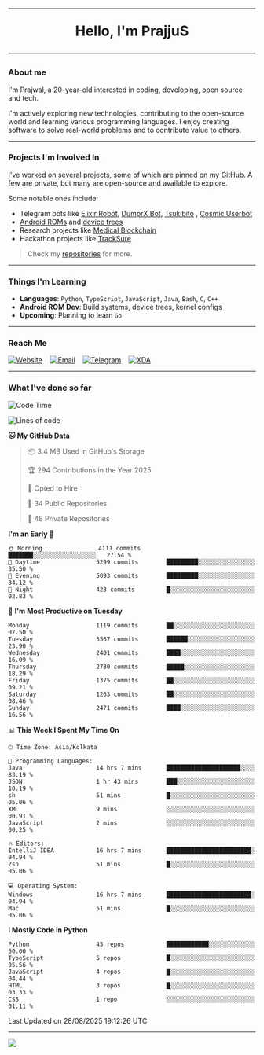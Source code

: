 <h1 align="center"><hr>Hello, I'm PrajjuS<hr></h1>

### About me

I'm Prajwal, a 20-year-old interested in coding, developing, open source and tech.

I'm actively exploring new technologies, contributing to the open-source world and learning various programming languages. I enjoy creating software to solve real-world problems and to contribute value to others.

---

### Projects I'm Involved In

I've worked on several projects, some of which are pinned on my GitHub. A few are private, but many are open-source and available to explore.

Some notable ones include:

- Telegram bots like [Elixir Robot](https://t.me/projectelixir_bot), [DumprX Bot](https://t.me/DumprXBot), [Tsukibito](https://t.me/PrajjuSAssistantBot)
, [Cosmic Userbot](https://github.com/SkyLab-Devs/CosmicUserbot)
- [Android ROMs](https://github.com/Noob-OS) and [device trees](https://github.com/PrajjuS/device_xiaomi_vince)
- Research projects like [Medical Blockchain](https://github.com/PrajjuS/Medical-Blockchain)
- Hackathon projects like [TrackSure](https://github.com/TheNoMadDevs/TrackSure)

> Check my [repositories](https://github.com/PrajjuS?tab=repositories) for more.

---

### Things I'm Learning

- **Languages**: `Python`, `TypeScript`, `JavaScript`, `Java`, `Bash`, `C`, `C++`
- **Android ROM Dev**: Build systems, device trees, kernel configs
- **Upcoming**: Planning to learn `Go`

---

### Reach Me


<a href="https://prajjus.xyz"><img src="https://img.shields.io/badge/Website-000000?style=flat-square&logo=githubpages&logoColor=white" alt="Website"/></a>
&nbsp;&nbsp;
<a href="mailto:theprajjus@gmail.com"><img src="https://img.shields.io/badge/Email-D14836?style=flat-square&logo=gmail&logoColor=white" alt="Email"/></a>
&nbsp;&nbsp;
<a href="https://telegram.me/PrajjuS"><img src="https://img.shields.io/badge/Telegram-2CA5E0?style=flat-square&logo=telegram&logoColor=white" alt="Telegram"/></a>
&nbsp;&nbsp;
<a href="https://forum.xda-developers.com/m/prajjus.10388799/"><img src="https://img.shields.io/badge/XDA-F59714?style=flat-square&logo=xda-developers&logoColor=white" alt="XDA"/></a>

---

### What I've done so far

<!--START_SECTION:waka-->
![Code Time](http://img.shields.io/badge/Code%20Time-1%2C046%20hrs%2048%20mins-blue)

![Lines of code](https://img.shields.io/badge/From%20Hello%20World%20I%27ve%20Written-1.6%20million%20lines%20of%20code-blue)

**🐱 My GitHub Data** 

> 📦 3.4 MB Used in GitHub's Storage 
 > 
> 🏆 294 Contributions in the Year 2025
 > 
> 💼 Opted to Hire
 > 
> 📜 34 Public Repositories 
 > 
> 🔑 48 Private Repositories 
 > 
**I'm an Early 🐤** 

```text
🌞 Morning                4111 commits        ███████░░░░░░░░░░░░░░░░░░   27.54 % 
🌆 Daytime                5299 commits        █████████░░░░░░░░░░░░░░░░   35.50 % 
🌃 Evening                5093 commits        █████████░░░░░░░░░░░░░░░░   34.12 % 
🌙 Night                  423 commits         █░░░░░░░░░░░░░░░░░░░░░░░░   02.83 % 
```
📅 **I'm Most Productive on Tuesday** 

```text
Monday                   1119 commits        ██░░░░░░░░░░░░░░░░░░░░░░░   07.50 % 
Tuesday                  3567 commits        ██████░░░░░░░░░░░░░░░░░░░   23.90 % 
Wednesday                2401 commits        ████░░░░░░░░░░░░░░░░░░░░░   16.09 % 
Thursday                 2730 commits        █████░░░░░░░░░░░░░░░░░░░░   18.29 % 
Friday                   1375 commits        ██░░░░░░░░░░░░░░░░░░░░░░░   09.21 % 
Saturday                 1263 commits        ██░░░░░░░░░░░░░░░░░░░░░░░   08.46 % 
Sunday                   2471 commits        ████░░░░░░░░░░░░░░░░░░░░░   16.56 % 
```


📊 **This Week I Spent My Time On** 

```text
🕑︎ Time Zone: Asia/Kolkata

💬 Programming Languages: 
Java                     14 hrs 7 mins       █████████████████████░░░░   83.19 % 
JSON                     1 hr 43 mins        ███░░░░░░░░░░░░░░░░░░░░░░   10.19 % 
sh                       51 mins             █░░░░░░░░░░░░░░░░░░░░░░░░   05.06 % 
XML                      9 mins              ░░░░░░░░░░░░░░░░░░░░░░░░░   00.91 % 
JavaScript               2 mins              ░░░░░░░░░░░░░░░░░░░░░░░░░   00.25 % 

🔥 Editors: 
IntelliJ IDEA            16 hrs 7 mins       ████████████████████████░   94.94 % 
Zsh                      51 mins             █░░░░░░░░░░░░░░░░░░░░░░░░   05.06 % 

💻 Operating System: 
Windows                  16 hrs 7 mins       ████████████████████████░   94.94 % 
Mac                      51 mins             █░░░░░░░░░░░░░░░░░░░░░░░░   05.06 % 
```

**I Mostly Code in Python** 

```text
Python                   45 repos            ████████████░░░░░░░░░░░░░   50.00 % 
TypeScript               5 repos             █░░░░░░░░░░░░░░░░░░░░░░░░   05.56 % 
JavaScript               4 repos             █░░░░░░░░░░░░░░░░░░░░░░░░   04.44 % 
HTML                     3 repos             █░░░░░░░░░░░░░░░░░░░░░░░░   03.33 % 
CSS                      1 repo              ░░░░░░░░░░░░░░░░░░░░░░░░░   01.11 % 
```




 Last Updated on 28/08/2025 19:12:26 UTC
<!--END_SECTION:waka-->

---

<img src="https://komarev.com/ghpvc/?username=prajjus&label=Profile%20Views&color=000000&style=flat">